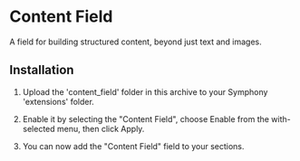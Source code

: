 # Content Field

A field for building structured content, beyond just text and images.


## Installation

1. Upload the 'content_field' folder in this archive to your Symphony
   'extensions' folder.

2. Enable it by selecting the "Content Field", choose Enable from the
   with-selected menu, then click Apply.

3. You can now add the "Content Field" field to your sections.
